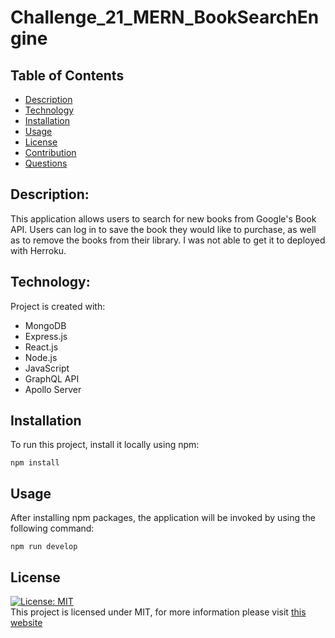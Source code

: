 # Challenge_21_MERN_BookSearchEngine

## Table of Contents

- [Description](#description)
- [Technology](#Technology)
- [Installation](#installation)
- [Usage](#usage)
- [License](#license)
- [Contribution](#contribution)
- [Questions](#questions)

## Description:

This application allows users to search for new books from Google's Book API. Users can log in to save the book they would like to purchase, as well as to remove the books from their library.  I was not able to get it to deployed with Herroku.

## Technology:

Project is created with:

- MongoDB
- Express.js
- React.js
- Node.js
- JavaScript
- GraphQL API
- Apollo Server

## Installation

To run this project, install it locally using npm:

```
npm install
```

## Usage

After installing npm packages, the application will be invoked by using the following command:

```
npm run develop
```
## License

[![License: MIT](https://img.shields.io/badge/License-MIT-blue.svg)](https://opensource.org/licenses/MIT) <br>
This project is licensed under MIT, for more information please visit [this website](https://opensource.org/licenses/MIT)
